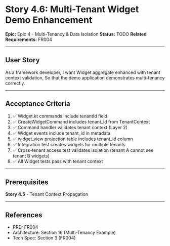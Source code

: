 # Story 4.6: Multi-Tenant Widget Demo Enhancement

**Epic:** Epic 4 - Multi-Tenancy & Data Isolation
**Status:** TODO
**Related Requirements:** FR004

---

## User Story

As a framework developer,
I want Widget aggregate enhanced with tenant context validation,
So that the demo application demonstrates multi-tenancy correctly.

---

## Acceptance Criteria

1. ✅ Widget.kt commands include tenantId field
2. ✅ CreateWidgetCommand includes tenant_id from TenantContext
3. ✅ Command handler validates tenant context (Layer 2)
4. ✅ Widget events include tenant_id in metadata
5. ✅ widget_view projection table includes tenant_id column
6. ✅ Integration test creates widgets for multiple tenants
7. ✅ Cross-tenant access test validates isolation (tenant A cannot see tenant B widgets)
8. ✅ All Widget tests pass with tenant context

---

## Prerequisites

**Story 4.5** - Tenant Context Propagation

---

## References

- PRD: FR004
- Architecture: Section 16 (Multi-Tenancy Example)
- Tech Spec: Section 3 (FR004)
